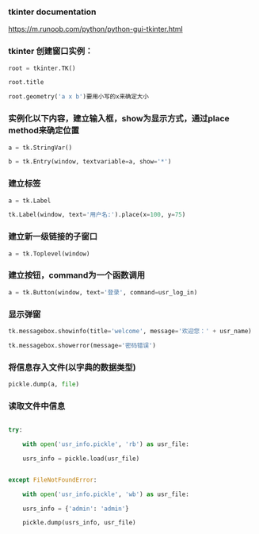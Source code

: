 ### tkinter documentation

https://m.runoob.com/python/python-gui-tkinter.html

### tkinter 创建窗口实例：
```py
root = tkinter.TK()

root.title

root.geometry('a x b')要用小写的x来确定大小
```



### 实例化以下内容，建立输入框，show为显示方式，通过place method来确定位置
```py
a = tk.StringVar()

b = tk.Entry(window, textvariable=a, show='*')
```


### 建立标签
```py
a = tk.Label 

tk.Label(window, text='用户名:').place(x=100, y=75)
```


### 建立新一级链接的子窗口
```py
a = tk.Toplevel(window)
```


### 建立按钮，command为一个函数调用
```py
a = tk.Button(window, text='登录', command=usr_log_in)
```


### 显示弹窗
```py
tk.messagebox.showinfo(title='welcome', message='欢迎您：' + usr_name)

tk.messagebox.showerror(message='密码错误')
```


### 将信息存入文件(以字典的数据类型)
```py
pickle.dump(a, file)
```


### 读取文件中信息
```py

try:

    with open('usr_info.pickle', 'rb') as usr_file:

    usrs_info = pickle.load(usr_file)


except FileNotFoundError:

    with open('usr_info.pickle', 'wb') as usr_file:

    usrs_info = {'admin': 'admin'}

    pickle.dump(usrs_info, usr_file)
```       
            
       
